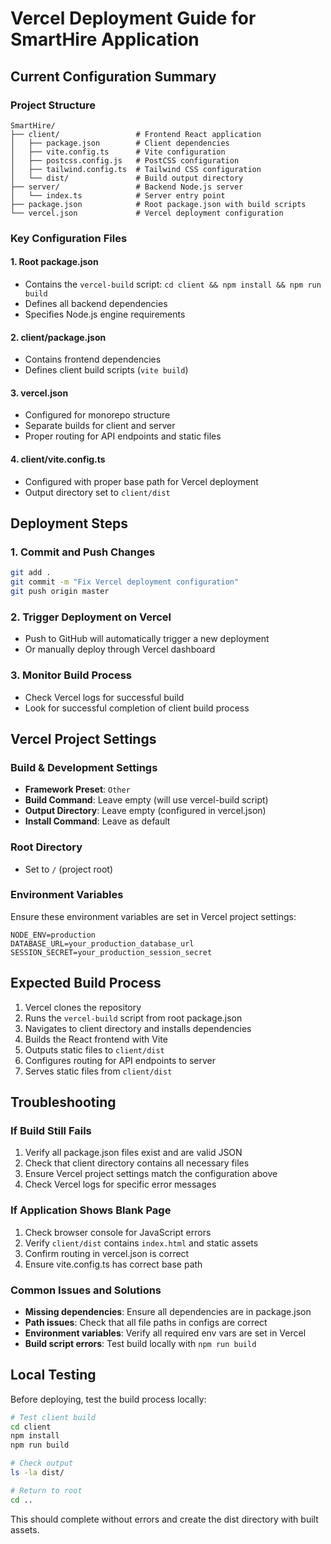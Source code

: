 # Vercel Deployment Guide for SmartHire Application

## Current Configuration Summary

### Project Structure
```
SmartHire/
├── client/                 # Frontend React application
│   ├── package.json        # Client dependencies
│   ├── vite.config.ts      # Vite configuration
│   ├── postcss.config.js   # PostCSS configuration
│   ├── tailwind.config.ts  # Tailwind CSS configuration
│   └── dist/               # Build output directory
├── server/                 # Backend Node.js server
│   └── index.ts            # Server entry point
├── package.json            # Root package.json with build scripts
└── vercel.json             # Vercel deployment configuration
```

### Key Configuration Files

#### 1. Root package.json
- Contains the `vercel-build` script: `cd client && npm install && npm run build`
- Defines all backend dependencies
- Specifies Node.js engine requirements

#### 2. client/package.json
- Contains frontend dependencies
- Defines client build scripts (`vite build`)

#### 3. vercel.json
- Configured for monorepo structure
- Separate builds for client and server
- Proper routing for API endpoints and static files

#### 4. client/vite.config.ts
- Configured with proper base path for Vercel deployment
- Output directory set to `client/dist`

## Deployment Steps

### 1. Commit and Push Changes
```bash
git add .
git commit -m "Fix Vercel deployment configuration"
git push origin master
```

### 2. Trigger Deployment on Vercel
- Push to GitHub will automatically trigger a new deployment
- Or manually deploy through Vercel dashboard

### 3. Monitor Build Process
- Check Vercel logs for successful build
- Look for successful completion of client build process

## Vercel Project Settings

### Build & Development Settings
- **Framework Preset**: `Other`
- **Build Command**: Leave empty (will use vercel-build script)
- **Output Directory**: Leave empty (configured in vercel.json)
- **Install Command**: Leave as default

### Root Directory
- Set to `/` (project root)

### Environment Variables
Ensure these environment variables are set in Vercel project settings:
```
NODE_ENV=production
DATABASE_URL=your_production_database_url
SESSION_SECRET=your_production_session_secret
```

## Expected Build Process

1. Vercel clones the repository
2. Runs the `vercel-build` script from root package.json
3. Navigates to client directory and installs dependencies
4. Builds the React frontend with Vite
5. Outputs static files to `client/dist`
6. Configures routing for API endpoints to server
7. Serves static files from `client/dist`

## Troubleshooting

### If Build Still Fails
1. Verify all package.json files exist and are valid JSON
2. Check that client directory contains all necessary files
3. Ensure Vercel project settings match the configuration above
4. Check Vercel logs for specific error messages

### If Application Shows Blank Page
1. Check browser console for JavaScript errors
2. Verify `client/dist` contains `index.html` and static assets
3. Confirm routing in vercel.json is correct
4. Ensure vite.config.ts has correct base path

### Common Issues and Solutions
- **Missing dependencies**: Ensure all dependencies are in package.json
- **Path issues**: Check that all file paths in configs are correct
- **Environment variables**: Verify all required env vars are set in Vercel
- **Build script errors**: Test build locally with `npm run build`

## Local Testing

Before deploying, test the build process locally:
```bash
# Test client build
cd client
npm install
npm run build

# Check output
ls -la dist/

# Return to root
cd ..
```

This should complete without errors and create the dist directory with built assets.